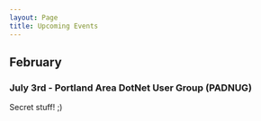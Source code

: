 ```yaml
---
layout: Page
title: Upcoming Events
---
```


## February

### July 3rd - Portland Area DotNet User Group (PADNUG)

Secret stuff! ;)
